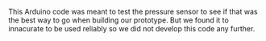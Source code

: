This Arduino code was meant to test the pressure sensor to see if that was the best way to go when building our prototype. But we found it to innacurate to be used reliably so we did not develop this code any further.